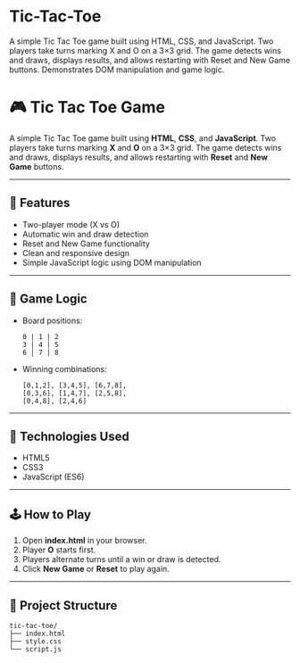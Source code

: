 # Tic-Tac-Toe
A simple Tic Tac Toe game built using HTML, CSS, and JavaScript. Two players take turns marking X and O on a 3×3 grid. The game detects wins and draws, displays results, and allows restarting with Reset and New Game buttons. Demonstrates DOM manipulation and game logic.

# 🎮 Tic Tac Toe Game

A simple Tic Tac Toe game built using **HTML**, **CSS**, and **JavaScript**.
Two players take turns marking **X** and **O** on a 3×3 grid. The game detects wins and draws, displays results, and allows restarting with **Reset** and **New Game** buttons.

---

## 🚀 Features

* Two-player mode (X vs O)
* Automatic win and draw detection
* Reset and New Game functionality
* Clean and responsive design
* Simple JavaScript logic using DOM manipulation

---

## 🧠 Game Logic

* Board positions:

  ```
  0 | 1 | 2
  3 | 4 | 5
  6 | 7 | 8
  ```
* Winning combinations:

  ```
  [0,1,2], [3,4,5], [6,7,8],
  [0,3,6], [1,4,7], [2,5,8],
  [0,4,8], [2,4,6]
  ```

---

## 🧰 Technologies Used

* HTML5
* CSS3
* JavaScript (ES6)

---

## 🕹️ How to Play

1. Open **index.html** in your browser.
2. Player **O** starts first.
3. Players alternate turns until a win or draw is detected.
4. Click **New Game** or **Reset** to play again.

---

## 📂 Project Structure

```
tic-tac-toe/
├── index.html
├── style.css
└── script.js
```
